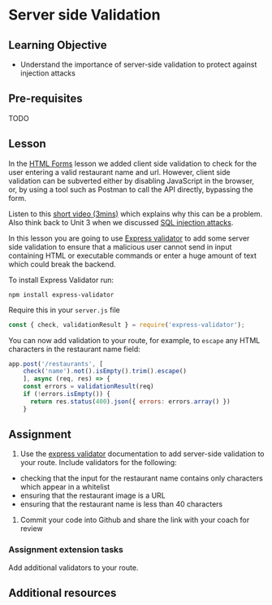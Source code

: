 # Server side Validation

## Learning Objective
* Understand the importance of server-side validation to protect against injection attacks

## Pre-requisites
TODO

## Lesson
In the [HTML Forms](/curriculum/Bootcamp/Unit-4-Advanced_HTML_CSS/0.4.6_HTML_Forms) lesson we added client side validation to check for the user entering a valid restaurant name and url. However, client side validation can be subverted either by disabling JavaScript in the browser, or, by using a tool such as Postman to call the API directly, bypassing the form.

Listen to this [short video (3mins)](https://www.youtube.com/watch?v=vVJ2ukke34s) which explains why this can be a problem. Also think back to Unit 3 when we discussed [SQL injection attacks](https://portswigger.net/web-security/sql-injection). 

In this lesson you are going to use [Express validator](https://express-validator.github.io/docs/) to add some server side validation to ensure that a malicious user cannot send in input containing HTML or executable commands or enter a huge amount of text which could break the backend. 

To install Express Validator run:

`npm install express-validator`

Require this in your `server.js` file
```js
const { check, validationResult } = require('express-validator');
```

You can now add validation to your route, for example, to `escape` any HTML characters in the restaurant name field:

```js
app.post('/restaurants', [
    check('name').not().isEmpty().trim().escape()
    ], async (req, res) => {
    const errors = validationResult(req)
    if (!errors.isEmpty()) {
      return res.status(400).json({ errors: errors.array() })
    }
```

## Assignment
1. Use the [express validator](https://github.com/validatorjs/validator.js#validators) documentation to add server-side validation to your route. Include validators for the following:
  * checking that the input for the restaurant name contains only characters which appear in a whitelist
  * ensuring that the restaurant image is a URL
  * ensuring that the restaurant name is less than 40 characters

1. Commit your code into Github and share the link with your coach for review

### Assignment extension tasks
Add additional validators to your route.

## Additional resources
